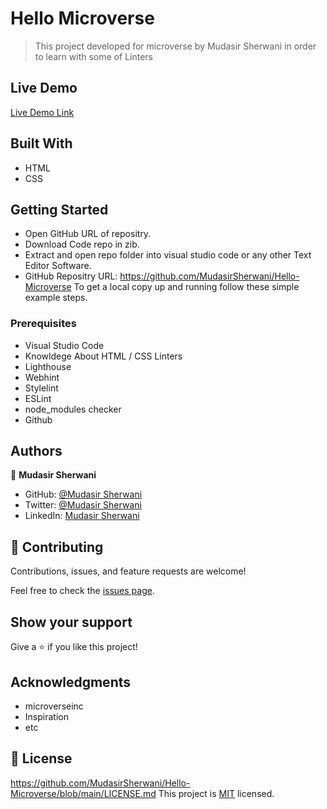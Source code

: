 # Hello Microverse

> This project developed for microverse by Mudasir Sherwani in order to learn with some of Linters 

## Live Demo

[Live Demo Link](https://github.com/MudasirSherwani/Hello-Microverse)

## Built With

- HTML
- CSS



## Getting Started

- Open GitHub URL of repositry.
- Download Code repo in zib.
- Extract and open repo folder into visual studio code or any other Text Editor Software.
- GitHub Repositry URL: https://github.com/MudasirSherwani/Hello-Microverse
  To get a local copy up and running follow these simple example steps.


### Prerequisites
- Visual Studio Code
- Knowldege About HTML / CSS
Linters
- Lighthouse
- Webhint
- Stylelint
- ESLint
- node_modules checker
- Github

## Authors

👤 **Mudasir Sherwani**

- GitHub: [@Mudasir Sherwani](https://github.com/MudasirSherwani)
- Twitter: [@Mudasir Sherwani](https://twitter.com/mudasirsherwani)
- LinkedIn: [Mudasir Sherwani](https://linkedin.com/in/mudasir-ashraf-071321a4)

## 🤝 Contributing

Contributions, issues, and feature requests are welcome!

Feel free to check the [issues page](../../issues/).

## Show your support

Give a ⭐️ if you like this project!

## Acknowledgments

- microverseinc
- Inspiration
- etc

## 📝 License

https://github.com/MudasirSherwani/Hello-Microverse/blob/main/LICENSE.md
This project is [MIT](./MIT.md) licensed.

